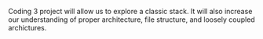 Coding 3 project will allow us to explore a classic stack. It will also increase our understanding of proper architecture, file structure, and loosely coupled archictures. 
